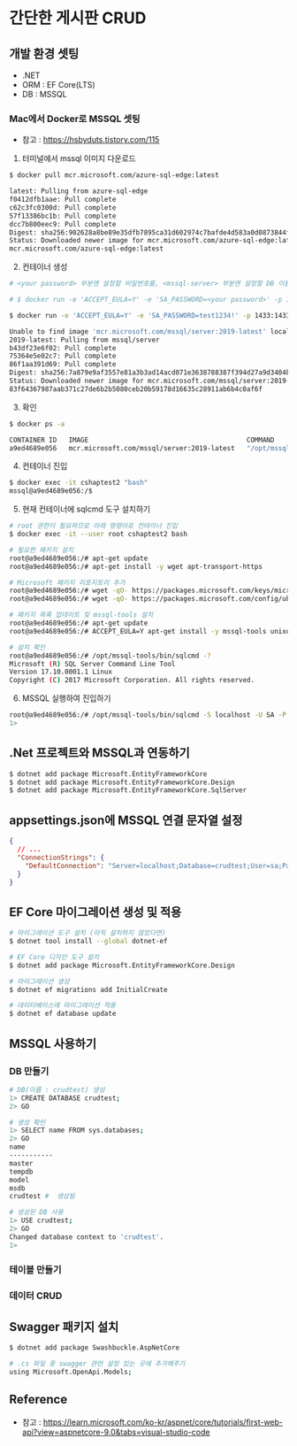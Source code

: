 # 간단한 게시판 CRUD
## 개발 환경 셋팅

- .NET
- ORM : EF Core(LTS) 
- DB : MSSQL


### Mac에서 Docker로 MSSQL 셋팅
- 참고 : https://hsbyduts.tistory.com/115

1. 터미널에서 mssql 이미지 다운로드
```bash
$ docker pull mcr.microsoft.com/azure-sql-edge:latest

latest: Pulling from azure-sql-edge
f0412dfb1aae: Pull complete 
c62c3fc0300d: Pull complete 
57f13386bc1b: Pull complete 
dcc7b800eec9: Pull complete 
Digest: sha256:902628a8be89e35dfb7895ca31d602974c7bafde4d583a0d0873844feb1c42cf
Status: Downloaded newer image for mcr.microsoft.com/azure-sql-edge:latest
mcr.microsoft.com/azure-sql-edge:latest
```

2. 컨테이너 생성

```bash
# <your password> 부분엔 설정할 비밀번호를, <mssql-server> 부분엔 설정할 DB 이름을 입력하여 생성한다.

# $ docker run -e 'ACCEPT_EULA=Y' -e 'SA_PASSWORD=<your password>' -p 1433:1433 --name <docker-container-name> -d mcr.microsoft.com/mssql/server:2019-latest

$ docker run -e 'ACCEPT_EULA=Y' -e 'SA_PASSWORD=test1234!' -p 1433:1433 --name cshaptest2 -d mcr.microsoft.com/mssql/server:2019-latest

Unable to find image 'mcr.microsoft.com/mssql/server:2019-latest' locally
2019-latest: Pulling from mssql/server
b43df23e6f02: Pull complete 
75364e5e02c7: Pull complete 
86f1aa391d69: Pull complete 
Digest: sha256:7a879e9af3557e81a3b3ad14acd071e3638788387f394d27a9d3404b28e954ce
Status: Downloaded newer image for mcr.microsoft.com/mssql/server:2019-latest
83f64367987aab371c27de6b2b5080ceb20b59178d16635c28911ab6b4c0af6f
```

3. 확인

```bash
$ docker ps -a

CONTAINER ID   IMAGE                                        COMMAND                  CREATED              STATUS                       PORTS                                                    NAMES
a9ed4689e056   mcr.microsoft.com/mssql/server:2019-latest   "/opt/mssql/bin/perm…"   20 minutes ago   Up 20 minutes                 0.0.0.0:1433->1433/tcp                                   cshaptest2
```
4. 컨테이너 진입

```bash
$ docker exec -it cshaptest2 "bash"
mssql@a9ed4689e056:/$ 
```

5. 현재 컨테이너에 sqlcmd 도구 설치하기
```bash
# root 권한이 필요하므로 아래 명령어로 컨테이너 진입
$ docker exec -it --user root cshaptest2 bash

# 필요한 패키지 설치
root@a9ed4689e056:/# apt-get update
root@a9ed4689e056:/# apt-get install -y wget apt-transport-https

# Microsoft 패키지 리포지토리 추가
root@a9ed4689e056:/# wget -qO- https://packages.microsoft.com/keys/microsoft.asc | apt-key add -
root@a9ed4689e056:/# wget -qO- https://packages.microsoft.com/config/ubuntu/20.04/prod.list > /etc/apt/sources.list.d/mssql-release.list

# 패키지 목록 업데이트 및 mssql-tools 설치
root@a9ed4689e056:/# apt-get update
root@a9ed4689e056:/# ACCEPT_EULA=Y apt-get install -y mssql-tools unixodbc-dev

# 설치 확인
root@a9ed4689e056:/# /opt/mssql-tools/bin/sqlcmd -?
Microsoft (R) SQL Server Command Line Tool
Version 17.10.0001.1 Linux
Copyright (C) 2017 Microsoft Corporation. All rights reserved.
```

6. MSSQL 실행하여 진입하기
```bash
root@a9ed4689e056:/# /opt/mssql-tools/bin/sqlcmd -S localhost -U SA -P 'test1234!'
1> 
```


## .Net 프로젝트와 MSSQL과 연동하기

```bash 
$ dotnet add package Microsoft.EntityFrameworkCore
$ dotnet add package Microsoft.EntityFrameworkCore.Design
$ dotnet add package Microsoft.EntityFrameworkCore.SqlServer
```

## appsettings.json에 MSSQL 연결 문자열 설정
```json
{
  // ...
  "ConnectionStrings": {
    "DefaultConnection": "Server=localhost;Database=crudtest;User=sa;Password=test1234;TrustServerCertificate=True;"
  }
}
```

## EF Core 마이그레이션 생성 및 적용

```bash
# 마이그레이션 도구 설치 (아직 설치하지 않았다면)
$ dotnet tool install --global dotnet-ef

# EF Core 디자인 도구 설치
$ dotnet add package Microsoft.EntityFrameworkCore.Design

# 마이그레이션 생성
$ dotnet ef migrations add InitialCreate

# 데이터베이스에 마이그레이션 적용
$ dotnet ef database update
```

## MSSQL 사용하기
### DB 만들기
```bash
# DB(이름 : crudtest) 생성
1> CREATE DATABASE crudtest;
2> GO

# 생성 확인
1> SELECT name FROM sys.databases;
2> GO
name                           
-----------
master
tempdb
model 
msdb     
crudtest #  생성됨

# 생성된 DB 사용
1> USE crudtest;
2> GO
Changed database context to 'crudtest'.
1>

```

### 테이블 만들기

### 데이터 CRUD

## Swagger 패키지 설치
```bash
$ dotnet add package Swashbuckle.AspNetCore

# .cs 파일 중 swagger 관련 설정 있는 곳에 추가해주기
using Microsoft.OpenApi.Models;
```

## Reference
- 참고 : https://learn.microsoft.com/ko-kr/aspnet/core/tutorials/first-web-api?view=aspnetcore-9.0&tabs=visual-studio-code







